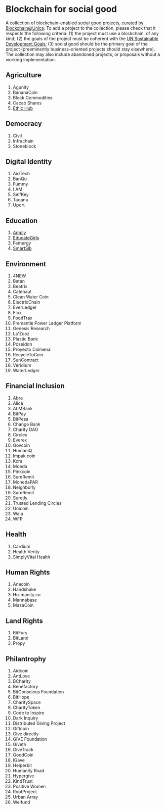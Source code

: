 # Blockchain for social good

A collection of blockchain-enabled social good projects, curated by [Blockchain@Unica](http://blockchain.unica.it/). To add a project to the collection, please check that it respects the following criteria: (1) the project must use a blockchain, of any kind; (2) the goals of the project must be coherent with the [UN Sustainable Development Goals](https://sustainabledevelopment.un.org/); (3) social good should be the primary goal of the project (preeminently business-oriented projects should stay elsewhere). The collection may also include abandoned projects, or proposals without a working implementation.


## Agriculture
1. Agunity
1. BananaCoin
1. Block Commodities
1. Cacao Shares
1. [Ethic Hub](ethichub.md)

## Democracy
1. Civil
1. Infrachain
1. Stoneblock

## Digital Identity
1. AidTech
1. BanQu
1. Fummy
1. I AM
1. SelfKey
1. Taqanu
1. Uport

## Education
1. [Amply](amply.md)
1. [EducateGirls](educategirls.md)
1. Femergy
1. [SmartSib](smartsib.md)

## Environment
1. 4NEW
1. Batan
1. Beatrix
1. Catenaut
1. Clean Water Coin
1. ElectricChain
1. EverLedger
1. Flux
1. FoodTrax
1. Fremantle Power Ledger Platform
1. Genesis Research
1. La'Zooz
1. Plastic Bank
1. Poseidon
1. Proyecto Colmena
1. RecycleToCoin
1. SunContract
1. Veridium
1. WaterLedger

## Financial Inclusion
1. Abra
1. Alice
1. ALMBank
1. BitPay
1. BitPesa
1. Change Bank
1. Charity DAO
1. Circles
1. Everex
1. Govcoin
1. HumaniQ
1. Impak coin
1. Kora
1. Moeda
1. Pinkcoin
1. SureRemit
1. MonedaPAR
1. Neighborly
1. SureRemit
1. Suretly
1. Trusted Lending Circles
1. Unicoin
1. Wala
1. WFP

## Health
1. Cardium
1. Health Verity
1. SimplyVital Health

## Human Rights
1. Anacoin
1. Handshake
1. Hu-manity.co
1. Mannabase
1. MazaCoin

## Land Rights
1. BitFury
1. BitLand
1. Propy

## Philantrophy
1. Aidcoin
1. AntLove
1. BCharity
1. Benefactory
1. BitConscious Foundation
1. BitHope
1. CharitySpace
1. CharityToken
1. Code to Inspire
1. Dark Inquiry
1. Distributed Giving Project
1. Giftcoin
1. Give directly
1. GIVE Foundation
1. Giveth
1. GiveTrack
1. GoodCoin
1. IGave
1. Helperbit
1. Humanity Road
1. Hypergive
1. KindTrust
1. Positive Women
1. RootProject
1. Urban Array
1. Weifund

